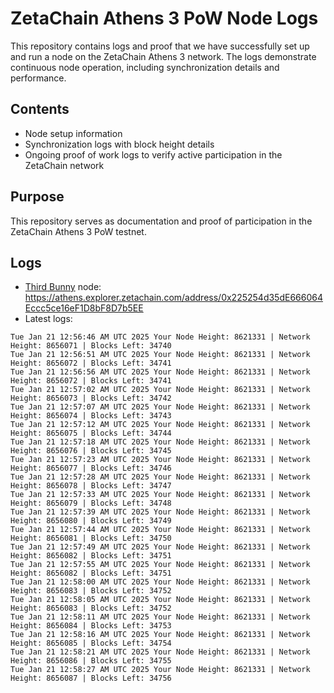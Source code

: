 # ZetaChain Athens 3 PoW Node Logs
This repository contains logs and proof that we have successfully set up and run a node on the ZetaChain Athens 3 network. The logs demonstrate continuous node operation, including synchronization details and performance.

## Contents
- Node setup information
- Synchronization logs with block height details
- Ongoing proof of work logs to verify active participation in the ZetaChain network

## Purpose
This repository serves as documentation and proof of participation in the ZetaChain Athens 3 PoW testnet.

## Logs

- [Third Bunny](https://thirdbunny.xyz/) node: https://athens.explorer.zetachain.com/address/0x225254d35dE666064Eccc5ce16eF1D8bF8D7b5EE
- Latest logs:
```
Tue Jan 21 12:56:46 AM UTC 2025 Your Node Height: 8621331 | Network Height: 8656071 | Blocks Left: 34740
Tue Jan 21 12:56:51 AM UTC 2025 Your Node Height: 8621331 | Network Height: 8656072 | Blocks Left: 34741
Tue Jan 21 12:56:56 AM UTC 2025 Your Node Height: 8621331 | Network Height: 8656072 | Blocks Left: 34741
Tue Jan 21 12:57:02 AM UTC 2025 Your Node Height: 8621331 | Network Height: 8656073 | Blocks Left: 34742
Tue Jan 21 12:57:07 AM UTC 2025 Your Node Height: 8621331 | Network Height: 8656074 | Blocks Left: 34743
Tue Jan 21 12:57:12 AM UTC 2025 Your Node Height: 8621331 | Network Height: 8656075 | Blocks Left: 34744
Tue Jan 21 12:57:18 AM UTC 2025 Your Node Height: 8621331 | Network Height: 8656076 | Blocks Left: 34745
Tue Jan 21 12:57:23 AM UTC 2025 Your Node Height: 8621331 | Network Height: 8656077 | Blocks Left: 34746
Tue Jan 21 12:57:28 AM UTC 2025 Your Node Height: 8621331 | Network Height: 8656078 | Blocks Left: 34747
Tue Jan 21 12:57:33 AM UTC 2025 Your Node Height: 8621331 | Network Height: 8656079 | Blocks Left: 34748
Tue Jan 21 12:57:39 AM UTC 2025 Your Node Height: 8621331 | Network Height: 8656080 | Blocks Left: 34749
Tue Jan 21 12:57:44 AM UTC 2025 Your Node Height: 8621331 | Network Height: 8656081 | Blocks Left: 34750
Tue Jan 21 12:57:49 AM UTC 2025 Your Node Height: 8621331 | Network Height: 8656082 | Blocks Left: 34751
Tue Jan 21 12:57:55 AM UTC 2025 Your Node Height: 8621331 | Network Height: 8656082 | Blocks Left: 34751
Tue Jan 21 12:58:00 AM UTC 2025 Your Node Height: 8621331 | Network Height: 8656083 | Blocks Left: 34752
Tue Jan 21 12:58:05 AM UTC 2025 Your Node Height: 8621331 | Network Height: 8656083 | Blocks Left: 34752
Tue Jan 21 12:58:11 AM UTC 2025 Your Node Height: 8621331 | Network Height: 8656084 | Blocks Left: 34753
Tue Jan 21 12:58:16 AM UTC 2025 Your Node Height: 8621331 | Network Height: 8656085 | Blocks Left: 34754
Tue Jan 21 12:58:21 AM UTC 2025 Your Node Height: 8621331 | Network Height: 8656086 | Blocks Left: 34755
Tue Jan 21 12:58:27 AM UTC 2025 Your Node Height: 8621331 | Network Height: 8656087 | Blocks Left: 34756
```
